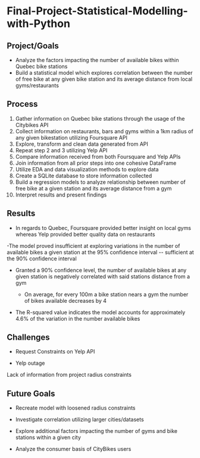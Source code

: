 # Final-Project-Statistical-Modelling-with-Python

## Project/Goals
 - Analyze the factors impacting the number of available bikes within Quebec bike stations
 - Build a statistical model which explores correlation between the number of free bike at any given bike station and its average distance from local gyms/restaurants

## Process
 1. Gather information on Quebec bike stations through the usage of the Citybikes API
 2. Collect information on restaurants, bars and gyms within a 1km radius of any given bikestation utilizing Foursquare API
 3. Explore, transform and clean data generated from API
 4. Repeat step 2 and 3 utilizing Yelp API 
 5. Compare information received from both Foursquare and Yelp APIs
 6. Join information from all prior steps into one cohesive DataFrame
 7. Utilize EDA and data visualization methods to explore data
 8. Create a SQLite database to store information collected
 9. Build a regression models to analyze relationship between number of free bike at a given station and its average distance from a gym
 10. Interpret results and present findings 



## Results
- In regards to Quebec, Foursquare provided better insight on local gyms whereas Yelp provided better quality data on restaurants

-The model proved insufficient at exploring variations in the number of available bikes a given station at the 95% confidence interval -- sufficient at the 90% confidence interval

- Granted a 90% confidence level, the number of available bikes at any given station is negatively correlated with said stations distance from a gym
    - On average, for every 100m a bike station nears a gym the number of bikes available decreases by 4

- The R-squared value indicates the model accounts for approximately 4.6% of the variation in the number available bikes

## Challenges 
- Request Constraints on Yelp API 

- Yelp outage 

Lack of information from project radius constraints
## Future Goals
- Recreate model with loosened radius constraints

- Investigate correlation utilizing larger cities/datasets

- Explore additional factors impacting the number of gyms and bike stations within a given city

- Analyze the consumer basis of CityBikes users 

